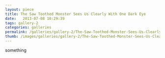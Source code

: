 ```yaml
---
layout: piece
title: The Saw Toothed Monster Sees Us Clearly With One Dark Eye
date:   2013-07-08 10:29:39
tags: gallery-2
categories: galleries
permalink: /galleries/gallery-2/The-Saw-Toothed-Monster-Sees-Us-Clearly-With-One-Dark-Eye/
thumb: /images/galleries/gallery-2/The-Saw-Toothed-Monster-Sees-Us-Clearly-With-One-Dark-Eye/thumb.jpg
---
```


something